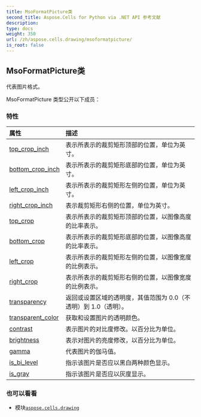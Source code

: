 ```yaml
---
title: MsoFormatPicture类
second_title: Aspose.Cells for Python via .NET API 参考文献
description:
type: docs
weight: 350
url: /zh/aspose.cells.drawing/msoformatpicture/
is_root: false
---
```

## MsoFormatPicture类
代表图片格式。



MsoFormatPicture 类型公开以下成员：

### 特性
|属性|描述|
| :- | :- |
| [top_crop_inch](/cells/python-net/zh/aspose.cells.drawing/msoformatpicture/top_crop_inch) |表示所表示的裁剪矩形顶部的位置，单位为英寸。|
| [bottom_crop_inch](/cells/python-net/zh/aspose.cells.drawing/msoformatpicture/bottom_crop_inch) |表示所表示的裁剪矩形底部的位置，单位为英寸。|
| [left_crop_inch](/cells/python-net/zh/aspose.cells.drawing/msoformatpicture/left_crop_inch) |表示所表示的裁剪矩形左侧的位置，单位为英寸。|
| [right_crop_inch](/cells/python-net/zh/aspose.cells.drawing/msoformatpicture/right_crop_inch) |表示裁剪矩形右侧的位置，单位为英寸。|
| [top_crop](/cells/python-net/zh/aspose.cells.drawing/msoformatpicture/top_crop) |表示所表示的裁剪矩形顶部的位置，以图像高度的比率表示。|
| [bottom_crop](/cells/python-net/zh/aspose.cells.drawing/msoformatpicture/bottom_crop) |表示所表示的裁剪矩形底部的位置，以图像高度的比率表示。|
| [left_crop](/cells/python-net/zh/aspose.cells.drawing/msoformatpicture/left_crop) |表示所表示的裁剪矩形左侧的位置，以图像宽度的比例表示。|
| [right_crop](/cells/python-net/zh/aspose.cells.drawing/msoformatpicture/right_crop) |表示所表示的裁剪矩形右侧的位置，以图像宽度的比例表示。|
| [transparency](/cells/python-net/zh/aspose.cells.drawing/msoformatpicture/transparency) |返回或设置区域的透明度，其值范围为 0.0（不透明）到 1.0（透明）。|
| [transparent_color](/cells/python-net/zh/aspose.cells.drawing/msoformatpicture/transparent_color) |获取和设置图片的透明颜色。|
| [contrast](/cells/python-net/zh/aspose.cells.drawing/msoformatpicture/contrast) |表示图片的对比度修改。以百分比为单位。|
| [brightness](/cells/python-net/zh/aspose.cells.drawing/msoformatpicture/brightness) |表示对图片的亮度修改，以百分比为单位。|
| [gamma](/cells/python-net/zh/aspose.cells.drawing/msoformatpicture/gamma) |代表图片的伽马值。|
| [is_bi_level](/cells/python-net/zh/aspose.cells.drawing/msoformatpicture/is_bi_level) |指示该图片是否应以黑白两种颜色显示。|
| [is_gray](/cells/python-net/zh/aspose.cells.drawing/msoformatpicture/is_gray) |指示该图片是否应以灰度显示。|



### 也可以看看
* 模块[`aspose.cells.drawing`](..)
